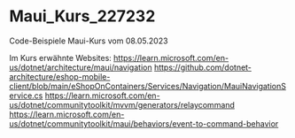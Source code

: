 # Maui_Kurs_227232
Code-Beispiele Maui-Kurs vom 08.05.2023

Im Kurs erwähnte Websites:
https://learn.microsoft.com/en-us/dotnet/architecture/maui/navigation
https://github.com/dotnet-architecture/eshop-mobile-client/blob/main/eShopOnContainers/Services/Navigation/MauiNavigationService.cs
https://learn.microsoft.com/en-us/dotnet/communitytoolkit/mvvm/generators/relaycommand
https://learn.microsoft.com/en-us/dotnet/communitytoolkit/maui/behaviors/event-to-command-behavior
